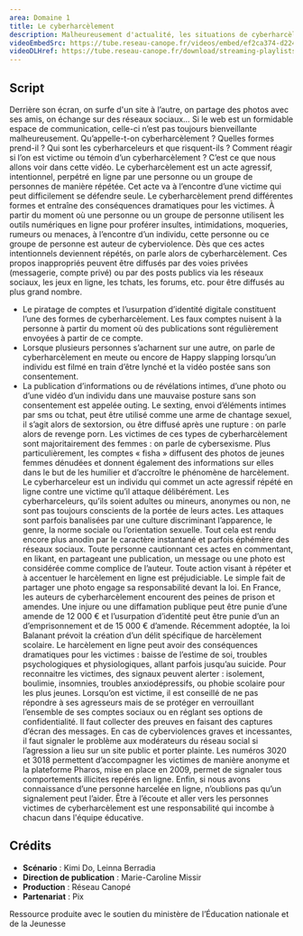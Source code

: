 ```yaml
---
area: Domaine 1
title: Le cyberharcèlement
description: Malheureusement d'actualité, les situations de cyberharcèlement progressent en milieu scolaire. Comment lutter contre ces situations et accompagner les personnes concernées ?
videoEmbedSrc: https://tube.reseau-canope.fr/videos/embed/ef2ca374-d224-4440-960c-69d335973a52
videoDLHref: https://tube.reseau-canope.fr/download/streaming-playlists/hls/videos/ef2ca374-d224-4440-960c-69d335973a52-1080-fragmented.mp4
---
```


## Script

Derrière son écran, on surfe d'un site à l’autre, on partage des photos avec ses amis, on échange sur des réseaux sociaux… Si le web est un formidable espace de communication, celle-ci n’est pas toujours bienveillante malheureusement.
Qu’appelle-t-on cyberharcèlement ?
Quelles formes prend-il ?
Qui sont les cyberharceleurs et que risquent-ils ?
Comment réagir si l’on est victime ou témoin d’un cyberharcèlement ?
C’est ce que nous allons voir dans cette vidéo.
Le cyberharcèlement est un acte agressif, intentionnel, perpétré en ligne par une personne ou un groupe de personnes de manière répétée. Cet acte va à l’encontre d’une victime qui peut difficilement se défendre seule.
Le cyberharcèlement prend différentes formes et entraîne des conséquences dramatiques pour les victimes.
À partir du moment où une personne ou un groupe de personne utilisent les outils numériques en ligne pour proférer insultes, intimidations, moqueries, rumeurs ou menaces, à l’encontre d’un individu, cette personne ou ce groupe de personne est auteur de cyberviolence. Dès que ces actes intentionnels deviennent répétés, on parle alors de cyberharcèlement.
Ces propos inappropriés peuvent être diffusés par des voies privées (messagerie, compte privé) ou par des posts publics via les réseaux sociaux, les jeux en ligne, les tchats, les forums, etc. pour être diffusés au plus grand nombre.
- Le piratage de comptes et l’usurpation d’identité digitale constituent l’une des formes de cyberharcèlement. Les faux comptes nuisent à la personne à partir du moment où des publications sont régulièrement envoyées à partir de ce compte.
- Lorsque plusieurs personnes s’acharnent sur une autre, on parle de cyberharcèlement en meute ou encore de Happy slapping lorsqu’un individu est filmé en train d’être lynché et la vidéo postée sans son consentement.
- La publication d’informations ou de révélations intimes, d’une photo ou d’une vidéo d’un individu dans une mauvaise posture sans son consentement est appelée outing.
Le sexting, envoi d’éléments intimes par sms ou tchat, peut être utilisé comme une arme de chantage sexuel, il s’agit alors de sextorsion, ou être diffusé après une rupture : on parle alors de revenge porn.
Les victimes de ces types de cyberharcèlement sont majoritairement des femmes : on parle de cybersexisme. Plus particulièrement, les comptes « fisha » diffusent des photos de jeunes femmes dénudées et donnent également des informations sur elles dans le but de les humilier et d’accroître le phénomène de harcèlement.
Le cyberharceleur est un individu qui commet un acte agressif répété en ligne contre une victime qu’il attaque délibérément.
Les cyberharceleurs, qu’ils soient adultes ou mineurs, anonymes ou non, ne sont pas toujours conscients de la portée de leurs actes. Les attaques sont parfois banalisées par une culture discriminant l’apparence, le genre, la norme sociale ou l’orientation sexuelle. Tout cela est rendu encore plus anodin par le caractère instantané et parfois éphémère des réseaux sociaux.
Toute personne cautionnant ces actes en commentant, en likant, en partageant une publication, un message ou une photo est considérée comme complice de l’auteur.
Toute action visant à répéter et à accentuer le harcèlement en ligne est préjudiciable. Le simple fait de partager une photo engage sa responsabilité devant la loi.
En France, les auteurs de cyberharcèlement encourent des peines de prison et amendes. Une injure ou une diffamation publique peut être punie d’une amende de 12 000 € et l’usurpation d’identité peut être punie d’un an d’emprisonnement et de 15 000 € d’amende. Récemment adoptée, la loi Balanant prévoit la création d’un délit spécifique de harcèlement scolaire.
Le harcèlement en ligne peut avoir des conséquences dramatiques pour les victimes : baisse de l’estime de soi, troubles psychologiques et physiologiques, allant parfois jusqu’au suicide. Pour reconnaitre les victimes, des signaux peuvent alerter : isolement, boulimie, insomnies, troubles anxiodépressifs, ou phobie scolaire pour les plus jeunes.
Lorsqu’on est victime, il est conseillé de ne pas répondre à ses agresseurs mais de se protéger en verrouillant l’ensemble de ses comptes sociaux ou en réglant ses options de confidentialité.
Il faut collecter des preuves en faisant des captures d’écran des messages.
En cas de cyberviolences graves et incessantes, il faut signaler le problème aux modérateurs du réseau social si l’agression a lieu sur un site public et porter plainte.
Les numéros 3020 et 3018 permettent d’accompagner les victimes de manière anonyme et la plateforme Pharos, mise en place en 2009, permet de signaler tous comportements illicites repérés en ligne.
Enfin, si nous avons connaissance d’une personne harcelée en ligne, n’oublions pas qu’un signalement peut l’aider.
Être à l’écoute et aller vers les personnes victimes de cyberharcèlement est une responsabilité qui incombe à chacun dans l'équipe éducative.

## Crédits

- **Scénario** : Kimi Do, Leinna Berradia
- **Direction de publication** : Marie-Caroline Missir
- **Production** : Réseau Canopé
- **Partenariat** : Pix

Ressource produite avec le soutien du ministère de l’Éducation nationale et de la Jeunesse
